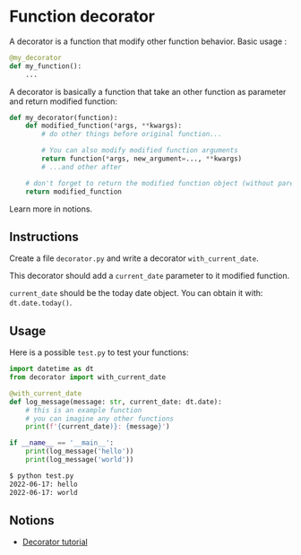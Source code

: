 # Function decorator

A decorator is a function that modify other function behavior. Basic usage :

```python
@my_decorator
def my_function():
    ...
```

A decorator is basically a function that take an other function as parameter and return modified function:

```python
def my_decorator(function):
    def modified_function(*args, **kwargs):
        # do other things before original function...

        # You can also modify modified function arguments
        return function(*args, new_argument=..., **kwargs)
        # ...and other after

    # don't forget to return the modified function object (without parenthesis)
    return modified_function
```

Learn more in notions.


## Instructions

Create a file `decorator.py` and write a decorator `with_current_date`.

This decorator should add a `current_date` parameter to it modified function.

`current_date` should be the today date object. You can obtain it with: `dt.date.today()`.


## Usage

Here is a possible `test.py` to test your functions:

```python
import datetime as dt
from decorator import with_current_date

@with_current_date
def log_message(message: str, current_date: dt.date):
    # this is an example function
    # you can imagine any other functions
    print(f'{current_date)}: {message}')

if __name__ == '__main__':
    print(log_message('hello'))
    print(log_message('world'))
```

```bash
$ python test.py
2022-06-17: hello
2022-06-17: world
```


## Notions

* [Decorator tutorial](https://www.geeksforgeeks.org/decorators-in-python/)
